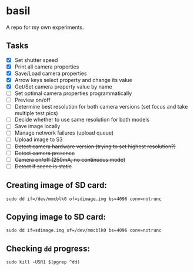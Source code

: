 # basil

A repo for my own experiments.


## Tasks

- [x] Set shutter speed
- [x] Print all camera properties
- [x] Save/Load camera properties
- [x] Arrow keys select property and change its value
- [x] Get/Set camera property value by name
- [ ] Set optimal camera properties programmatically
- [ ] Preview on/off
- [ ] Determine best resolution for both camera versions (set focus and take multiple test pics)
- [ ] Decide whether to use same resolution for both models
- [ ] Save image locally
- [ ] Manage network failures (upload queue)
- [ ] Upload image to S3
- [ ] ~~Detect camera hardware version (trying to set highest resolution?)~~
- [ ] ~~Detect camera presence~~
- [ ] ~~Camera on/off (250mA, no continuous mode)~~
- [ ] ~~Detect if scene is static~~

## Creating image of SD card:
```
sudo dd if=/dev/mmcblk0 of=sdimage.img bs=4096 conv=notrunc
```

## Copying image to SD card:
```
sudo dd if=sdimage.img of=/dev/mmcblk0 bs=4096 conv=notrunc
```

## Checking `dd` progress:
```
sudo kill -USR1 $(pgrep ^dd)
```





